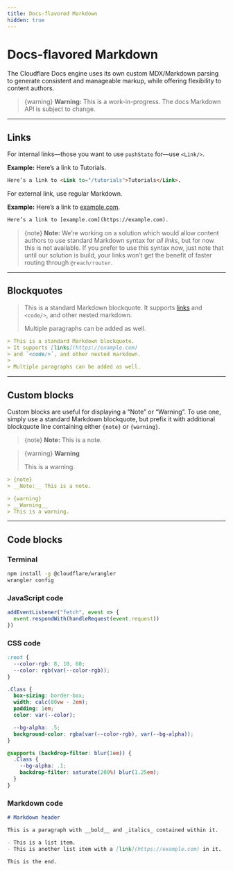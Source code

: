 ```yaml
---
title: Docs-flavored Markdown
hidden: true
---
```


# Docs-flavored Markdown

The Cloudflare Docs engine uses its own custom MDX/Markdown parsing to generate consistent and manageable markup, while offering flexibility to content authors.

> {warning} __Warning:__ This is a work-in-progress. The docs Markdown API is subject to change.

--------------------------------

## Links

For internal links—those you want to use `pushState` for—use `<Link/>`.

__Example:__ Here’s a link to <Link to="/tutorials">Tutorials</Link>.

```html
Here’s a link to <Link to="/tutorials">Tutorials</Link>.
```

For external link, use regular Markdown.

__Example:__ Here’s a link to [example.com](https://example.com).

```html
Here’s a link to [example.com](https://example.com).
```

> {note}
> __Note:__ We’re working on a solution which would allow content authors to use standard Markdown syntax for _all links_, but for now this is not available. If you prefer to use this syntax now, just note that until our solution is build, your links won’t get the benefit of faster routing through `@reach/router`.

--------------------------------

## Blockquotes

> This is a standard Markdown blockquote.
> It supports [links](https://example.com)
> and `<code/>`, and other nested markdown.
>
> Multiple paragraphs can be added as well.

```markdown
> This is a standard Markdown blockquote.
> It supports [links](https://example.com)
> and `<code/>`, and other nested markdown.
>
> Multiple paragraphs can be added as well.
```

--------------------------------

## Custom blocks

Custom blocks are useful for displaying a “Note” or “Warning”. To use one, simply use a standard Markdown blockquote, but prefix it with additional blockquote line containing either `{note}` or `{warning}`.

> {note}
> __Note:__ This is a note.

> {warning}
> __Warning__
>
> This is a warning.


```markdown
> {note}
> __Note:__ This is a note.

> {warning}
> __Warning__
> This is a warning.

```

--------------------------------

## Code blocks

### Terminal

```sh
npm install -g @cloudflare/wrangler
wrangler config
```


### JavaScript code

```js
addEventListener("fetch", event => {
  event.respondWith(handleRequest(event.request))
})
```

### CSS code

```css
:root {
  --color-rgb: 8, 10, 60;
  --color: rgb(var(--color-rgb));
}

.Class {
  box-sizing: border-box;
  width: calc(80vw - 2em);
  padding: 1em;
  color: var(--color);

  --bg-alpha: .5;
  background-color: rgba(var(--color-rgb), var(--bg-alpha));
}

@supports (backdrop-filter: blur(1em)) {
  .Class {
    --bg-alpha: .1;
    backdrop-filter: saturate(200%) blur(1.25em);
  }
}
```

### Markdown code

```markdown
# Markdown header

This is a paragraph with __bold__ and _italics_ contained within it.

- This is a list item.
- This is another list item with a [link](https://example.com) in it.

This is the end.
```
